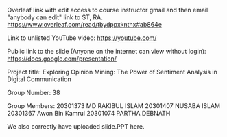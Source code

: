 Overleaf link with edit access to course instructor gmail and then email "anybody can edit" link to ST, RA.
https://www.overleaf.com/read/tbydppxknthx#ab864e

Link to unlisted YouTube video:
https://youtube.com/

Public link to the slide (Anyone on the internet can view without login):
https://docs.google.com/presentation/

Project title:
Exploring Opinion Mining: The Power of Sentiment Analysis in Digital Communication

Group Number:
38

Group Members:
20301373	MD RAKIBUL ISLAM 
20301407	NUSABA ISLAM 
20301367	Awon Bin Kamrul 
20301074	PARTHA DEBNATH


We also correctly have uploaded slide.PPT here.